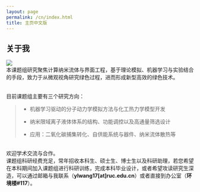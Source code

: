 ```yaml
---
layout: page
permalink: /cn/index.html
title: 主页中文版
---
```


## 关于我
<img src="https://ylwang17.github.io/images/wyls.jpg" class="floatpic">
<br>本课题组研究聚焦计算纳米流体与界面工程，基于理论模拟、机器学习与实验结合的手段，致力于从微观视角研究绿色过程，进而形成新型高效的绿色技术。

<br>目前课题组主要有三个研究方向：
<br>
> - 机器学习驱动的分子动力学模拟方法与化工热力学模型开发
>
> - 纳米限域离子液体体系的结构、功能调控以及高通量筛选设计
>
> - 应用：二氧化碳捕集转化、自供能系统与器件、纳米流体散热等<br>

<br>欢迎学术交流与合作。
<br>课题组科研经费充足，常年招收本科生、硕士生、博士生以及科研助理，若您希望在本科期间加入课题组进行科研训练，完成本科毕业设计，或者希望攻读研究生深造，可以通过邮箱与我联系（**ylwang17[at]ruc.edu.cn**）或者直接到办公室（**环境楼#117**）。

<br>
